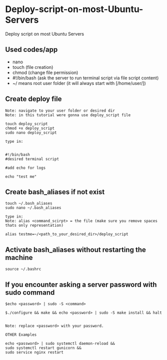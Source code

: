 # Deploy-script-on-most-Ubuntu-Servers
Deploy script on most Ubuntu Servers

## Used codes/app
  - nano
  - touch (file creation)
  - chmod (change file permission)
  - #!/bin/bash (ask the server to run terminal script via file script content)
  - ~/  means root user folder (it will always start with [/home/user/])

## Create deploy file
```
Note: navigate to your user folder or desired dir
Note: in this tutorial were gonna use deploy_script file

touch deploy_script
chmod +x deploy_script
sudo nano deploy_script

type in:


#!/bin/bash
#desired terminal script

#add echo for logs

echo "test me"
```

## Create bash_aliases if not exist
```
touch ~/.bash_aliases
sudo nano ~/.bash_aliases

type in:
Note: alias <command_scirpt> = the file (make sure you remove spaces thats only representation)

alias testme=~/<path_to_your_desired_dir>/deploy_script
```


## Activate bash_aliases without restarting the machine
```
source ~/.bashrc
```

## If you encounter asking a server password with sudo command
```
$echo <password> | sudo -S <command>

$./configure && make && echo <password> | sudo -S make install && halt


Note: replace <password> with your password.

OTHER Examples

echo <password> | sudo systemctl daemon-reload &&
sudo systemctl restart gunicorn &&
sudo service nginx restart
```
